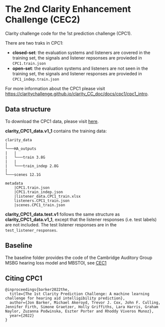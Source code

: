 # The 2nd Clarity Enhancement Challenge (CEC2)
Clarity challenge code for the 1st prediction challenge (CPC1).

There are two traks in CPC1:
- **closed-set**: the evaluation systems and listeners are covered in the training set, the signals and listener repsonses are provieded in `CPC1.train.json`
- **open-set**: the evaluation systems and listeners are not seen in the training set, the signals and listener responses are provieded in `CPC1_indep.train.json`

For more information about the CPC1 please visit https://claritychallenge.github.io/clarity_CC_doc/docs/cpc1/cpc1_intro.


## Data structure
To download the CPC1 data, please visit [here](https://mab.to/R6H84YNf74p5U).

**clarity_CPC1_data.v1_1** contains the training data:
```text
clarity_data
|
└───HA_outputs
|   |
|   └───train 3.8G
|   |
|   └───train_indep 2.8G
|
└───scenes 12.1G

metadata
    |CPC1.train.json
    |CPC1.train_indep.json
    |listener_data.CPC1_train.xlsx
    listeners.CPC1_train.json
    |scenes.CPC1_train.json
```

**clarity_CPC1_data.test.v1** follows the same structure as **clarity_CPC1_data.v1_1**, except that the listener responses (i.e. test labels) are not included. The test listener responses are in the `test_listener_responses`.



## Baseline
The baseline folder provides the code of the Cambridge Auditory Group MSBG hearing loss model and MBSTOI, see [CEC1](../cec1/baseline)

## Citing CPC1
```text
@inproceedings{barker2022the,
  title={The 1st Clarity Prediction Challenge: A machine learning challenge for hearing aid intelligibility prediction},
  author={Jon Barker, Michael Akeroyd, Trevor J. Cox, John F. Culling, Jennifer Firth, Simone Graetzer, Holly Griffiths, Lara Harris, Graham Naylor, Zuzanna Podwinska, Eszter Porter and Rhoddy Viveros Munoz},
  year={2022}
}

```
